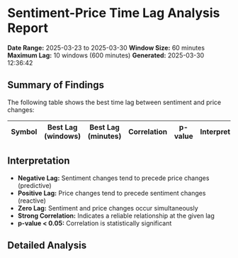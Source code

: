 # Sentiment-Price Time Lag Analysis Report
**Date Range:** 2025-03-23 to 2025-03-30
**Window Size:** 60 minutes
**Maximum Lag:** 10 windows (600 minutes)
**Generated:** 2025-03-30 12:36:42

## Summary of Findings
The following table shows the best time lag between sentiment and price changes:

| Symbol | Best Lag (windows) | Best Lag (minutes) | Correlation | p-value | Interpretation |
|--------|--------------------|--------------------|-------------|---------|----------------|

## Interpretation
- **Negative Lag:** Sentiment changes tend to precede price changes (predictive)
- **Positive Lag:** Price changes tend to precede sentiment changes (reactive)
- **Zero Lag:** Sentiment and price changes occur simultaneously
- **Strong Correlation:** Indicates a reliable relationship at the given lag
- **p-value < 0.05:** Correlation is statistically significant

## Detailed Analysis